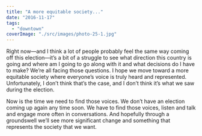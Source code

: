 ```yaml
---
title: "A more equitable society..."
date: "2016-11-17"
tags: 
  - "downtown"
coverImage: "./src/images/photo-25-1.jpg"
---
```


Right now—and I think a lot of people probably feel the same way coming off this election—it’s a bit of a struggle to see what direction this country is going and where am I going to go along with it and what decisions do I have to make? We’re all facing those questions. I hope we move toward a more equitable society where everyone’s voice is truly heard and represented. Unfortunately, I don’t think that’s the case, and I don’t think it’s what we saw during the election.

Now is the time we need to find those voices. We don’t have an election coming up again any time soon. We have to find those voices, listen and talk and engage more often in conversations. And hopefully through a groundswell we’ll see more significant change and something that represents the society that we want.
